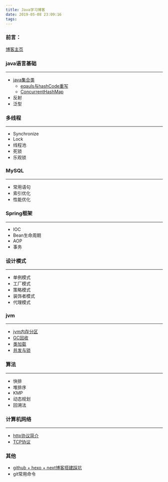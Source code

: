 ```yaml
---
title: Java学习博客
date: 2019-05-08 23:09:16
tags:
---
```


### **前言：**

[博客主页](https://tru-xu.github.io)

###  java语言基础

------

- [java集合类](https://tru-xu.github.io/2019/05/11/collections/)
  - [eqauls与hashCode重写](https://tru-xu.github.io/2019/05/15/equals与hashCode/)
  - [ConcurrentHashMap]()
- 反射
- 泛型


###  多线程

------

- Synchronize
- Lock
- 线程池
- 死锁
- 乐观锁

### MySQL

------

- 常用语句
- 索引优化
- 性能优化

### Spring框架

------

- IOC
- Bean生命周期
- AOP
- 事务

### 设计模式

------

- 单例模式
- 工厂模式
- 策略模式
- 装饰者模式
- 代理模式

###  jvm

------

- [jvm内存分区](https://tru-xu.github.io/2019/06/05/memory-management/)
- [GC回收](https://tru-xu.github.io/2019/06/23/gc-collector/)
- [类加载](https://tru-xu.github.io/2019/06/30/Class-loader/)
- [并发与锁](https://tru-xu.github.io/2019/06/02/thread-security/)

### 算法

------

- 快排
- 堆排序
- KMP
- 动态规划
- 回溯法

### 计算机网络

------

- [http协议简介](https://tru-xu.github.io/2019/05/11/Http-note/)
- [TCP协议]()

### 其他

- [github + hexo + next博客搭建踩坑](https://tru-xu.github.io/2019/05/10/hexo搭建博客踩坑/)
- git常用命令
